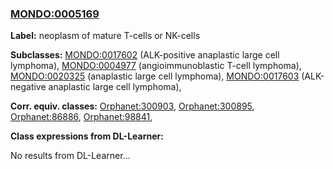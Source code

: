 
### [MONDO:0005169](http://purl.obolibrary.org/obo/MONDO_0005169)
**Label:** neoplasm of mature T-cells or NK-cells

**Subclasses:** [MONDO:0017602](http://purl.obolibrary.org/obo/MONDO_0017602) (ALK-positive anaplastic large cell lymphoma), [MONDO:0004977](http://purl.obolibrary.org/obo/MONDO_0004977) (angioimmunoblastic T-cell lymphoma), [MONDO:0020325](http://purl.obolibrary.org/obo/MONDO_0020325) (anaplastic large cell lymphoma), [MONDO:0017603](http://purl.obolibrary.org/obo/MONDO_0017603) (ALK-negative anaplastic large cell lymphoma), 

**Corr. equiv. classes:** [Orphanet:300903](http://www.orpha.net/ORDO/Orphanet_300903), [Orphanet:300895](http://www.orpha.net/ORDO/Orphanet_300895), [Orphanet:86886](http://www.orpha.net/ORDO/Orphanet_86886), [Orphanet:98841](http://www.orpha.net/ORDO/Orphanet_98841), 

**Class expressions from DL-Learner:**

No results from DL-Learner...




